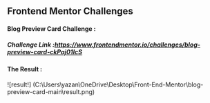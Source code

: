 ## Frontend Mentor Challenges

#### Blog Preview Card Challenge :

##### Challenge Link :https://www.frontendmentor.io/challenges/blog-preview-card-ckPaj01IcS

#### The Result :

![result!] (C:\Users\yazan\OneDrive\Desktop\Front-End-Mentor\blog-preview-card-main\result.png)
